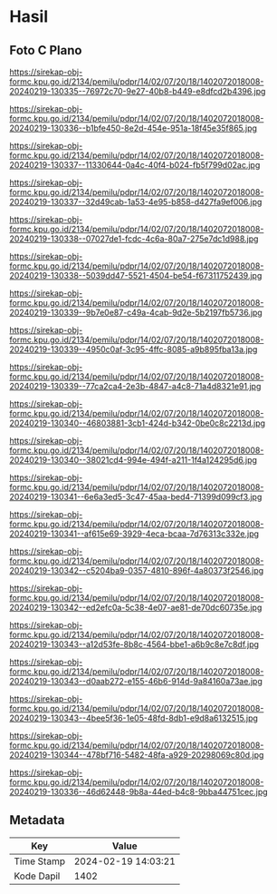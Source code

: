 # Hasil

## Foto C Plano

https://sirekap-obj-formc.kpu.go.id/2134/pemilu/pdpr/14/02/07/20/18/1402072018008-20240219-130335--76972c70-9e27-40b8-b449-e8dfcd2b4396.jpg

https://sirekap-obj-formc.kpu.go.id/2134/pemilu/pdpr/14/02/07/20/18/1402072018008-20240219-130336--b1bfe450-8e2d-454e-951a-18f45e35f865.jpg

https://sirekap-obj-formc.kpu.go.id/2134/pemilu/pdpr/14/02/07/20/18/1402072018008-20240219-130337--11330644-0a4c-40f4-b024-fb5f799d02ac.jpg

https://sirekap-obj-formc.kpu.go.id/2134/pemilu/pdpr/14/02/07/20/18/1402072018008-20240219-130337--32d49cab-1a53-4e95-b858-d427fa9ef006.jpg

https://sirekap-obj-formc.kpu.go.id/2134/pemilu/pdpr/14/02/07/20/18/1402072018008-20240219-130338--07027de1-fcdc-4c6a-80a7-275e7dc1d988.jpg

https://sirekap-obj-formc.kpu.go.id/2134/pemilu/pdpr/14/02/07/20/18/1402072018008-20240219-130338--5039dd47-5521-4504-be54-f67311752439.jpg

https://sirekap-obj-formc.kpu.go.id/2134/pemilu/pdpr/14/02/07/20/18/1402072018008-20240219-130339--9b7e0e87-c49a-4cab-9d2e-5b2197fb5736.jpg

https://sirekap-obj-formc.kpu.go.id/2134/pemilu/pdpr/14/02/07/20/18/1402072018008-20240219-130339--4950c0af-3c95-4ffc-8085-a9b895fba13a.jpg

https://sirekap-obj-formc.kpu.go.id/2134/pemilu/pdpr/14/02/07/20/18/1402072018008-20240219-130339--77ca2ca4-2e3b-4847-a4c8-71a4d8321e91.jpg

https://sirekap-obj-formc.kpu.go.id/2134/pemilu/pdpr/14/02/07/20/18/1402072018008-20240219-130340--46803881-3cb1-424d-b342-0be0c8c2213d.jpg

https://sirekap-obj-formc.kpu.go.id/2134/pemilu/pdpr/14/02/07/20/18/1402072018008-20240219-130340--38021cd4-994e-494f-a211-1f4a124295d6.jpg

https://sirekap-obj-formc.kpu.go.id/2134/pemilu/pdpr/14/02/07/20/18/1402072018008-20240219-130341--6e6a3ed5-3c47-45aa-bed4-71399d099cf3.jpg

https://sirekap-obj-formc.kpu.go.id/2134/pemilu/pdpr/14/02/07/20/18/1402072018008-20240219-130341--af615e69-3929-4eca-bcaa-7d76313c332e.jpg

https://sirekap-obj-formc.kpu.go.id/2134/pemilu/pdpr/14/02/07/20/18/1402072018008-20240219-130342--c5204ba9-0357-4810-896f-4a80373f2546.jpg

https://sirekap-obj-formc.kpu.go.id/2134/pemilu/pdpr/14/02/07/20/18/1402072018008-20240219-130342--ed2efc0a-5c38-4e07-ae81-de70dc60735e.jpg

https://sirekap-obj-formc.kpu.go.id/2134/pemilu/pdpr/14/02/07/20/18/1402072018008-20240219-130343--a12d53fe-8b8c-4564-bbe1-a6b9c8e7c8df.jpg

https://sirekap-obj-formc.kpu.go.id/2134/pemilu/pdpr/14/02/07/20/18/1402072018008-20240219-130343--d0aab272-e155-46b6-914d-9a84160a73ae.jpg

https://sirekap-obj-formc.kpu.go.id/2134/pemilu/pdpr/14/02/07/20/18/1402072018008-20240219-130343--4bee5f36-1e05-48fd-8db1-e9d8a6132515.jpg

https://sirekap-obj-formc.kpu.go.id/2134/pemilu/pdpr/14/02/07/20/18/1402072018008-20240219-130344--478bf716-5482-48fa-a929-20298069c80d.jpg

https://sirekap-obj-formc.kpu.go.id/2134/pemilu/pdpr/14/02/07/20/18/1402072018008-20240219-130336--46d62448-9b8a-44ed-b4c8-9bba44751cec.jpg


## Metadata

| Key        | Value               |
| ---------- | ------------------- |
| Time Stamp | 2024-02-19 14:03:21 |
| Kode Dapil | 1402                |



